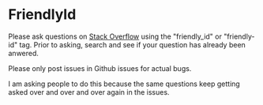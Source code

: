 # FriendlyId

Please ask questions on [Stack
Overflow](http://stackoverflow.com/questions/tagged/friendly-id) using the
"friendly_id" or "friendly-id" tag. Prior to asking, search and see if your
question has already been anwered.

Please only post issues in Github issues for actual bugs.

I am asking people to do this because the same questions keep getting asked
over and over and over again in the issues.
